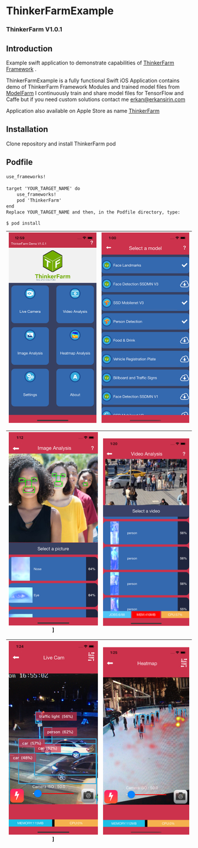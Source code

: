 # ThinkerFarmExample


### ThinkerFarm V1.0.1

## Introduction  
Example swift application to demonstrate capabilities of [ThinkerFarm Framework](https://github.com/erkansirin/ThinkerFarm) .  

ThinkerFarmExample is a fully functional Swift iOS Application contains demo of ThinkerFarm Framework Modules and trained model files from [ModelFarm](https://github.com/erkansirin/ModelFarm) I continuously train and share model files for TensorFlow and Caffe but if you need custom solutions contact me erkan@erkansirin.com

Application also available on Apple Store as name [ThinkerFarm](https://apps.apple.com/us/app/thinkerfarm/id1488192528)

## Installation
Clone repository and install ThinkerFarm pod

## Podfile    
```
use_frameworks!  

target 'YOUR_TARGET_NAME' do  
    use_frameworks!  
    pod 'ThinkerFarm'
end  
Replace YOUR_TARGET_NAME and then, in the Podfile directory, type:  
```
```
$ pod install  
```


| ![ThinkerFarm Example](https://github.com/erkansirin/ThinkerFarmExample/raw/master/images/thinkerfarmExample1.jpg)   | ![ThinkerFarm Example](https://github.com/erkansirin/ThinkerFarmExample/raw/master/images/thinkerfarmExample2.jpg)  |
| ------------ | :--------------: |



| ![ThinkerFarm Example](https://github.com/erkansirin/ThinkerFarmExample/raw/master/images/thinkerfarmExample3.jpg) ] | ![ThinkerFarm Example](https://github.com/erkansirin/ThinkerFarmExample/raw/master/images/thinkerfarmExample4.jpg)  |
| :--------------: | :-------------: |


| ![ThinkerFarm Example](https://github.com/erkansirin/ThinkerFarmExample/raw/master/images/thinkerfarmExample5.jpg) ] | ![ThinkerFarm Example](https://github.com/erkansirin/ThinkerFarmExample/raw/master/images/thinkerfarmExample6.jpg)  |
| :--------------: | :-------------: |
